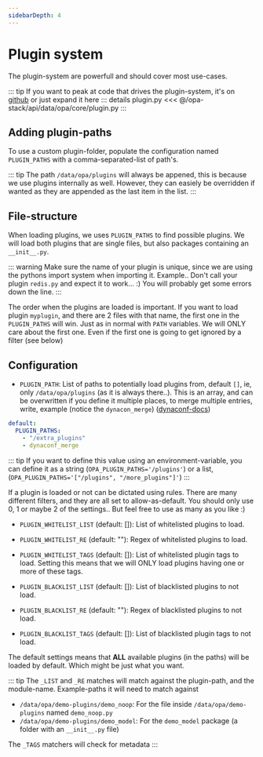 ```yaml
---
sidebarDepth: 4
---
```


# Plugin system

The plugin-system are powerfull and should cover most use-cases.

::: tip
If you want to peak at code that drives the plugin-system, it's on [github](https://github.com/opa-stack/opa-stack/blob/master/api/data/opa/core/plugin.py) or just expand it here
::: details plugin.py
<<< @/opa-stack/api/data/opa/core/plugin.py
:::

## Adding plugin-paths

To use a custom plugin-folder, populate the configuration named `PLUGIN_PATHS` with a comma-separated-list of path's.

::: tip
The path `/data/opa/plugins` will always be appened, this is because we use plugins internally as well. However, they can easiely be overridden if wanted as they are appended as the last item in the list.
:::

## File-structure

When loading plugins, we uses `PLUGIN_PATHS` to find possible plugins. We will load both plugins that are single files, but also packages containing an `__init__.py`.

::: warning
Make sure the name of your plugin is unique, since we are using the pythons import system when importing it.
Example.. Don't call your plugin `redis.py` and expect it to work... :) You will probably get some errors down the line.
:::

The order when the plugins are loaded is important. If you want to load plugin `myplugin`, and there are 2 files with that name, the first one in the `PLUGIN_PATHS` will win. Just as in normal with `PATH` variables.
We will ONLY care about the first one. Even if the first one is going to get ignored by a filter (see below)

## Configuration

* `PLUGIN_PATH`: List of paths to potentially load plugins from, default `[]`, ie, only `/data/opa/plugins` (as it is always there..).
This is an array, and can be overwritten if you define it multiple places, to merge multiple entries, write, example (notice the `dynacon_merge`) ([dynaconf-docs](https://dynaconf.readthedocs.io/))

```yaml
default:
  PLUGIN_PATHS:
    - "/extra_plugins"
    - dynaconf_merge
```

::: tip
If you want to define this value using an environment-variable, you can define it as a string (`OPA_PLUGIN_PATHS='/plugins'`) or a list, (`OPA_PLUGIN_PATHS='["/plugins", "/more_plugins"]'`)
:::

If a plugin is loaded or not can be dictated using rules. There are many different filters, and they are all set to allow-as-default.
You should only use 0, 1 or maybe 2 of the settings.. But feel free to use as many as you like :)

* `PLUGIN_WHITELIST_LIST` (default: []): List of whitelisted plugins to load.
* `PLUGIN_WHITELIST_RE` (default: ""): Regex of whitelisted plugins to load. 
* `PLUGIN_WHITELIST_TAGS` (default: []): List of whitelisted plugin tags to load. Setting this means that we will ONLY load plugins having one or more of these tags.

* `PLUGIN_BLACKLIST_LIST` (default: []): List of blacklisted plugins to not load.
* `PLUGIN_BLACKLIST_RE` (default: ""): Regex of blacklisted plugins to not load. 
* `PLUGIN_BLACKLIST_TAGS` (default: []): List of blacklisted plugin tags to not load.

The default settings means that **ALL** available plugins (in the paths) will be loaded by default. Which might be just what you want.

::: tip
The `_LIST` and `_RE` matches will match against the plugin-path, and the module-name. Example-paths it will need to match against
  * `/data/opa/demo-plugins/demo_noop`: For the file inside `/data/opa/demo-plugins` named `demo_noop.py`
  * `/data/opa/demo-plugins/demo_model`: For the `demo_model` package (a folder with an `__init__.py` file)

The `_TAGS` matchers will check for metadata
:::

